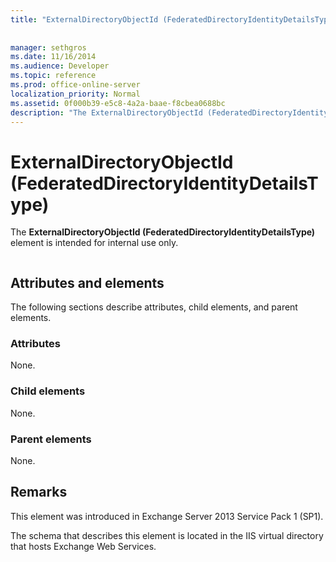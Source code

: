 ```yaml
---
title: "ExternalDirectoryObjectId (FederatedDirectoryIdentityDetailsType)"
 
 
manager: sethgros
ms.date: 11/16/2014
ms.audience: Developer
ms.topic: reference
ms.prod: office-online-server
localization_priority: Normal
ms.assetid: 0f000b39-e5c8-4a2a-baae-f8cbea0688bc
description: "The ExternalDirectoryObjectId (FederatedDirectoryIdentityDetailsType) element is intended for internal use only."
---
```


# ExternalDirectoryObjectId (FederatedDirectoryIdentityDetailsType)

The **ExternalDirectoryObjectId (FederatedDirectoryIdentityDetailsType)** element is intended for internal use only. 
  
```

```

## Attributes and elements

The following sections describe attributes, child elements, and parent elements.
  
### Attributes

None.
  
### Child elements

None.
  
### Parent elements

None.
  
## Remarks

This element was introduced in Exchange Server 2013 Service Pack 1 (SP1).
  
The schema that describes this element is located in the IIS virtual directory that hosts Exchange Web Services.
  

